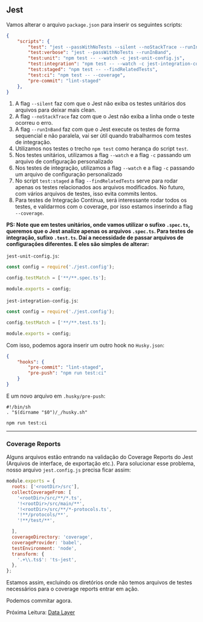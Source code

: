 ## Jest

Vamos alterar o arquivo `package.json` para inserir os seguintes scripts:
```JSON
{
    "scripts": {
        "test": "jest --passWithNoTests --silent --noStackTrace --runInBand",
        "test:verbose": "jest --passWithNoTests --runInBand",
        "test:unit": "npm test -- --watch -c jest-unit-config.js",
        "test:integration": "npm test -- --watch -c jest-integration-config.js",
        "test:staged": "npm test -- --findRelatedTests",
        "test:ci": "npm test -- --coverage",
        "pre-commit": "lint-staged"
    },
}
```

1. A flag `--silent` faz com que o Jest não exiba os testes unitários dos arquivos para deixar mais clean.
2. A flag `--noStackTrace` faz com que o Jest não exiba a linha onde o teste ocorreu o erro.
3. A flag `--runInBand` faz com que o Jest execute os testes de forma sequencial e não paralela, vai ser útil quando trabalharmos com testes de integração.
4. Utilizamos nos testes o trecho `npm test` como herança do script `test`.
5. Nos testes unitários, utilizamos a flag `--watch` e a flag `-c` passando um arquivo de configuração personalizado
6. Nos testes de integração, utilizamos a flag `--watch` e a flag `-c` passando um arquivo de configuração personalizado
7. No script `test:staged` a flag `--findRelatedTests` serve para rodar apenas os testes relacionados aos arquivos modificados. No futuro, com vários arquivos de testes, isso evita commits lentos.
8. Para testes de Integração Contínua, será interessante rodar todos os testes, e validarmos com o coverage, por isso estamos inserindo a flag `--coverage`.

**PS: Note que em testes unitários, onde vamos utilizar o sufixo `.spec.ts`, queremos que o Jest analize apenas os arquivos `.spec.ts`. Para testes de integração, sufixo `.test.ts`. Daí a necessidade de passar arquivos de configurações diferentes. E eles são simples de alterar:**

`jest-unit-config.js`:
```Javascript
const config = require('./jest.config');

config.testMatch = ['**/**.spec.ts'];

module.exports = config;
```

`jest-integration-config.js`:
```Javascript
const config = require('./jest.config');

config.testMatch = ['**/**.test.ts'];

module.exports = config;
```

Com isso, podemos agora inserir um outro hook no `Husky.json`:
```JSON
{
    "hooks": {
        "pre-commit": "lint-staged",
        "pre-push": "npm run test:ci"
    }
}
```

E um novo arquivo em `.husky/pre-push`:
```
#!/bin/sh
. "$(dirname "$0")/_/husky.sh"

npm run test:ci
```

---

### Coverage Reports

Alguns arquivos estão entrando na validação do Coverage Reports do Jest (Arquivos de interface, de exportação etc.). Para solucionar esse problema, nosso arquivo `jest.config.js` precisa ficar assim:
```Javascript
module.exports = {
  roots: ['<rootDir>/src'],
  collectCoverageFrom: [
    '<rootDir>/src/**/*.ts',
    '!<rootDir>/src/main/**',
    '!<rootDir>/src/**/*-protocols.ts',
    '!**/protocols/**',
    '!**/test/**',

  ],
  coverageDirectory: 'coverage',
  coverageProvider: 'babel',
  testEnvironment: 'node',
  transform: {
    '.+\\.ts$': 'ts-jest',
  },
};
```

Estamos assim, excluindo os diretórios onde não temos arquivos de testes necessários para o coverage reports entrar em ação.

Podemos commitar agora.

Próxima Leitura: [Data Layer](./layers/data-layer.md)